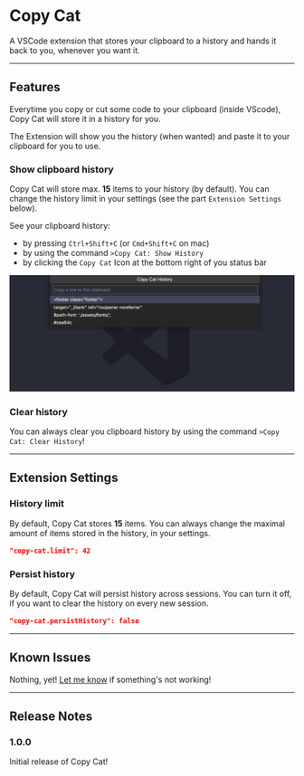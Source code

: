# Copy Cat

A VSCode extension that stores your clipboard to a history and hands it back to you, whenever you want it.

-----------------------------------------------------------------------------------------------------------
## Features

Everytime you copy or cut some code to your clipboard (inside VScode), Copy Cat will store it in a history for you.

The Extension will show you the history (when wanted) and paste it to your clipboard for you to use.

### Show clipboard history
Copy Cat will store max. **15** items to your history (by default).
You can change the history limit in your settings (see the part `Extension Settings` below).

See your clipboard history:
* by pressing `Ctrl+Shift+C` (or `Cmd+Shift+C` on mac)
* by using the command `>Copy Cat: Show History`
* by clicking the `Copy Cat` Icon at the bottom right of you status bar

![screenshot of Copy Cat history](src/images/screenshot.png)


### Clear history
You can always clear you clipboard history by using the command `>Copy Cat: Clear History`!

-----------------------------------------------------------------------------------------------------------
## Extension Settings

### History limit
By default, Copy Cat stores **15** items.
You can always change the maximal amount of items stored in the history, in your settings.

```json
"copy-cat.limit": 42
```

### Persist history
By default, Copy Cat will persist history across sessions.
You can turn it off, if you want to clear the history on every new session.

```json
"copy-cat.persistHistory": false
```

-----------------------------------------------------------------------------------------------------------
## Known Issues

Nothing, yet!
[Let me know](https://github.com/nkosakul/copy-cat/issues) if something's not working!

-----------------------------------------------------------------------------------------------------------
## Release Notes

### 1.0.0

Initial release of Copy Cat!
